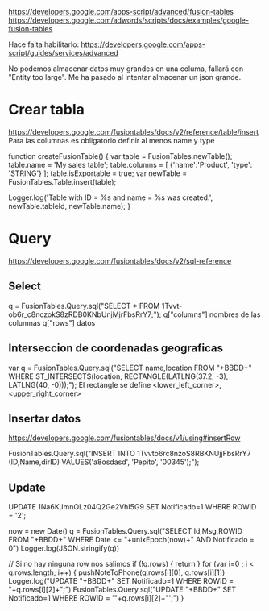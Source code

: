 https://developers.google.com/apps-script/advanced/fusion-tables
https://developers.google.com/adwords/scripts/docs/examples/google-fusion-tables

Hace falta habilitarlo: https://developers.google.com/apps-script/guides/services/advanced

No podemos almacenar datos muy grandes en una columa, fallará con "Entity too large".
Me ha pasado al intentar almacenar un json grande.


# Crear tabla
https://developers.google.com/fusiontables/docs/v2/reference/table/insert
Para las columnas es obligatorio definir al menos name y type

function createFusionTable() {
  var table = FusionTables.newTable();
  table.name = 'My sales table';
  table.columns = [ {'name':'Product', 'type': 'STRING'} ];
  table.isExportable = true;
  var newTable = FusionTables.Table.insert(table);

  Logger.log('Table with ID = %s and name = %s was created.', newTable.tableId, newTable.name);
}

# Query
https://developers.google.com/fusiontables/docs/v2/sql-reference

## Select
q = FusionTables.Query.sql("SELECT * FROM 1Tvvt-ob6r_c8nczokS8zRDB0KNbUnjMjrFbsRrY7;");
q["columns"]  nombres de las columnas
q["rows"]  datos


## Interseccion de coordenadas geograficas
var q = FusionTables.Query.sql("SELECT name,location FROM "+BBDD+" WHERE ST_INTERSECTS(location, RECTANGLE(LATLNG(37.2, -3), LATLNG(40, -0)));");
El rectangle se define <lower_left_corner>, <upper_right_corner>


## Insertar datos
https://developers.google.com/fusiontables/docs/v1/using#insertRow

FusionTables.Query.sql("INSERT INTO 1Tvvto6rc8nzoS8RBKNUjjFbsRrY7 (ID,Name,dirID) VALUES('a8osdasd', 'Pepito', '00345');");


## Update
UPDATE 1Na6KJmnOLz04Q2Ge2VhI5G9 SET Notificado=1 WHERE ROWID = '2';


now = new Date()
q = FusionTables.Query.sql("SELECT Id,Msg,ROWID FROM "+BBDD+" WHERE Date <= "+unixEpoch(now)+" AND Notificado = 0")
Logger.log(JSON.stringify(q))

// Si no hay ninguna row nos salimos
if (!q.rows) {
  return
}
for (var i=0 ; i < q.rows.length; i++) {
  pushNoteToPhone(q.rows[i][0], q.rows[i][1])
  Logger.log("UPDATE "+BBDD+" SET Notificado=1 WHERE ROWID = "+q.rows[i][2]+";")
  FusionTables.Query.sql("UPDATE "+BBDD+" SET Notificado=1 WHERE ROWID = '"+q.rows[i][2]+"';")
}
